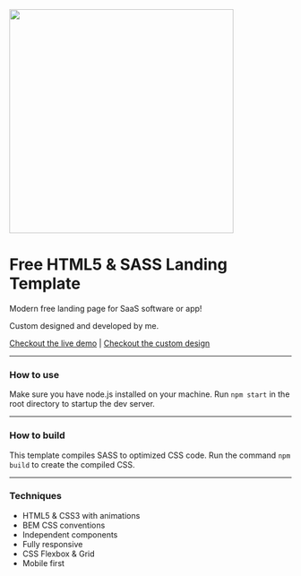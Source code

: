 
<img src="https://cdn.dribbble.com/users/3231685/screenshots/14445192/media/23f9cf6d07617635d87d3abb52237af9.png" width="400" height="auto">

# Free HTML5 & SASS Landing Template

Modern free landing page for SaaS software or app! 

Custom designed and developed by me. 

[Checkout the live demo](https://sanderdebr.github.io/html-sass-landing-template/) | [Checkout the custom design](https://dribbble.com/shots/14445192-Landing-page-template)

<hr/>

### How to use
Make sure you have node.js installed on your machine. Run `npm start` in the root directory to startup the dev server.

<hr/>

### How to build
This template compiles SASS to optimized CSS code. Run the command `npm build` to create the compiled CSS.

<hr/>

### Techniques
<ul>
  <li>HTML5 & CSS3 with animations</li>
  <li>BEM CSS conventions</li>
  <li>Independent components</li>
  <li>Fully responsive</li>
  <li>CSS Flexbox & Grid</li>
  <li>Mobile first</li>
</ul>
